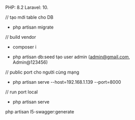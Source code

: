 PHP: 8.2
Laravel: 10.

// tạo mới table cho DB
- php artisan migrate

// build vendor
- composer i

- php artisan db:seed tạo user admin (admin@gmail.com, Admin@123456)

// public port cho người cùng mạng
- php artisan serve --host=192.168.1.139 --port=8000

// run port local
- php artisan serve

php artisan l5-swagger:generate
